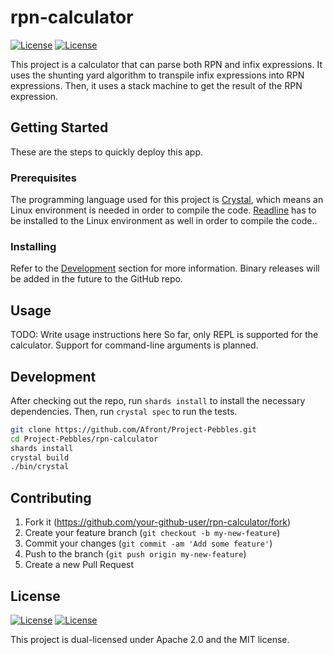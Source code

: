# rpn-calculator
[![License](https://img.shields.io/badge/License-Apache%202.0-blue.svg)](../LICENSE-APACHE)
[![License](https://img.shields.io/badge/License-MIT-blue.svg)](../LICENSE-MIT)

This project is a calculator that can parse both RPN and infix expressions. 
It uses the shunting yard algorithm to transpile infix expressions into RPN expressions.
Then, it uses a stack machine to get the result of the RPN expression.

## Getting Started
These are the steps to quickly deploy this app.

### Prerequisites

The programming language used for this project is [Crystal](https://crystal-lang.org), which means an Linux environment is needed in order to compile the code.
[Readline](https://tiswww.case.edu/php/chet/readline/rltop.html) has to be installed to the Linux environment as well in order to compile the code..

### Installing

Refer to the [Development](#development) section for more information.
Binary releases will be added in the future to the GitHub repo.

## Usage

TODO: Write usage instructions here
So far, only REPL is supported for the calculator. Support for command-line arguments is planned.

## Development

After checking out the repo, run `shards install` to install the necessary dependencies. Then, run `crystal spec` to run the tests.

```bash
git clone https://github.com/Afront/Project-Pebbles.git
cd Project-Pebbles/rpn-calculator
shards install
crystal build
./bin/crystal
```

## Contributing

1. Fork it (<https://github.com/your-github-user/rpn-calculator/fork>)
2. Create your feature branch (`git checkout -b my-new-feature`)
3. Commit your changes (`git commit -am 'Add some feature'`)
4. Push to the branch (`git push origin my-new-feature`)
5. Create a new Pull Request

## License
[![License](https://img.shields.io/badge/License-Apache%202.0-blue.svg)](LICENSE-APACHE)
[![License](https://img.shields.io/badge/License-MIT-blue.svg)](LICENSE-MIT)

This project is dual-licensed under Apache 2.0 and the MIT license.

